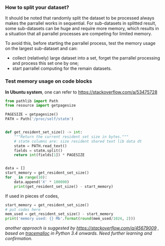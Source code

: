 ### How to split your dataset?
It should be noted that randomly split the dataset to be processed always makes the parrallel works in sequential. For sub-datasets in splitted result, some sub-datasets can be huge and require more memory, which results in a situation that all parrallel processes are competing for limited memory.

To avoid this, before starting the parrallel process, test the memory usage on the largest sub-dataset and can:
- collect (relatively) large dataset into a set, forget the parrallel processing and process this set one by one;
- start parrallel computing for the remain datasets.

### Test memory usage on code blocks
**In Ubuntu system**, one can refer to https://stackoverflow.com/a/53475728
```python
from pathlib import Path
from resource import getpagesize

PAGESIZE = getpagesize()
PATH = Path('/proc/self/statm')


def get_resident_set_size() -> int:
    """Return the current resident set size in bytes."""
    # statm columns are: size resident shared text lib data dt
    statm = PATH.read_text()
    fields = statm.split()
    return int(fields[1]) * PAGESIZE


data = []
start_memory = get_resident_set_size()
for _ in range(10):
    data.append('X' * 100000)
    print(get_resident_set_size() - start_memory)
```
If used in pieces of codes, 
```python
start_memory = get_resident_set_size()
# put codes here
mem_used = get_resident_set_size() - start_memory
print('memory used: {} Mb'.format(round(mem_used/1024, 2)))
```

*another approach is suggested by https://stackoverflow.com/a/45679009 , based on [tracemalloc](https://docs.python.org/3/library/tracemalloc.html) in Python 3.4 onwards. Need further learning and confirmation.*
